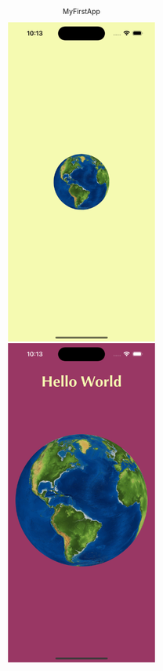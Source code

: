<p align="center">MyFirstApp</p>

<div align="center">
    <img src="https://github.com/nasoviva/MyFirstApp/blob/main/LaunchScreen.png" alt="Описание изображения" width="300"/>
    <img src="https://github.com/nasoviva/MyFirstApp/blob/main/Main.png" alt="Описание изображения" width="300"/>
</div>
